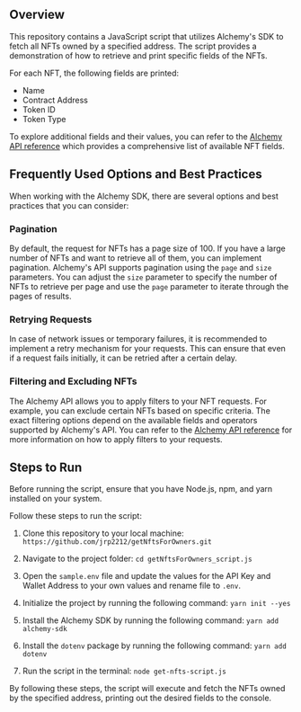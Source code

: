 ## Overview
This repository contains a JavaScript script that utilizes Alchemy's SDK to fetch all NFTs owned by a specified address. The script provides a demonstration of how to retrieve and print specific fields of the NFTs.

For each NFT, the following fields are printed:
- Name
- Contract Address
- Token ID
- Token Type

To explore additional fields and their values, you can refer to the [Alchemy API reference](https://docs.alchemy.com/reference/getnfts) which provides a comprehensive list of available NFT fields.

## Frequently Used Options and Best Practices
When working with the Alchemy SDK, there are several options and best practices that you can consider:

### Pagination
By default, the request for NFTs has a page size of 100. If you have a large number of NFTs and want to retrieve all of them, you can implement pagination. Alchemy's API supports pagination using the `page` and `size` parameters. You can adjust the `size` parameter to specify the number of NFTs to retrieve per page and use the `page` parameter to iterate through the pages of results.

### Retrying Requests
In case of network issues or temporary failures, it is recommended to implement a retry mechanism for your requests. This can ensure that even if a request fails initially, it can be retried after a certain delay. 

### Filtering and Excluding NFTs
The Alchemy API allows you to apply filters to your NFT requests. For example, you can exclude certain NFTs based on specific criteria. The exact filtering options depend on the available fields and operators supported by Alchemy's API. You can refer to the [Alchemy API reference](https://docs.alchemy.com/reference/getnfts) for more information on how to apply filters to your requests.



## Steps to Run

Before running the script, ensure that you have Node.js, npm, and yarn installed on your system. 

Follow these steps to run the script:

1. Clone this repository to your local machine: `https://github.com/jrp2212/getNftsForOwners.git`


2. Navigate to the project folder: `cd getNftsForOwners_script.js`


3. Open the `sample.env` file and update the values for the API Key and Wallet Address to your own values and rename file to `.env`.


4. Initialize the project by running the following command: `yarn init --yes`


5. Install the Alchemy SDK by running the following command: `yarn add alchemy-sdk`


6. Install the `dotenv` package by running the following command: `yarn add dotenv`


7. Run the script in the terminal: `node get-nfts-script.js`


By following these steps, the script will execute and fetch the NFTs owned by the specified address, printing out the desired fields to the console.

